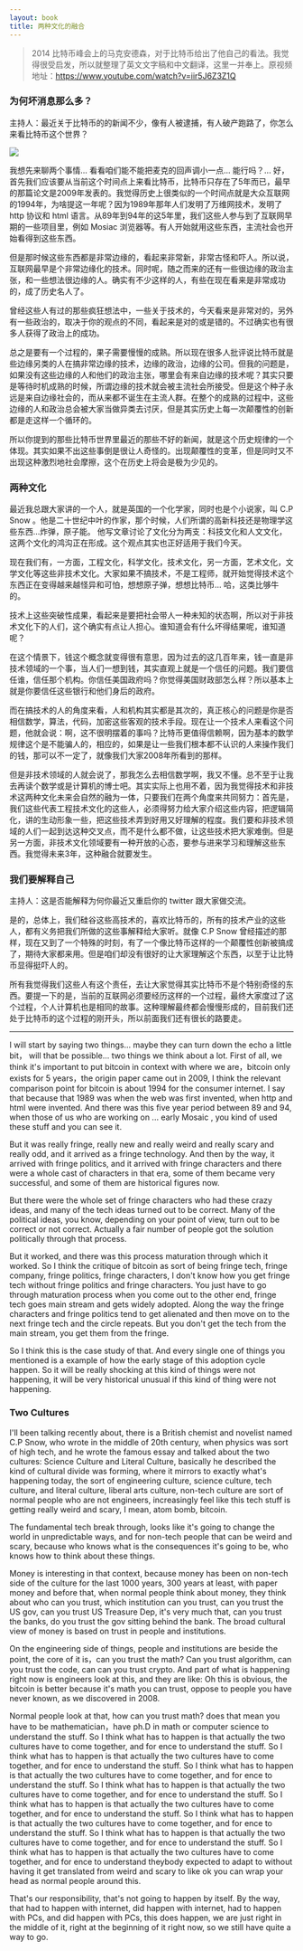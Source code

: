 ```yaml
---
layout: book
title: 两种文化的融合
---
```


> 2014
> 比特币峰会上的马克安德森，对于比特币给出了他自己的看法。我觉得很受启发，所以就整理了英文文字稿和中文翻译，这里一并奉上。原视频地址：https://www.youtube.com/watch?v=iir5J6Z3Z1Q


### 为何坏消息那么多？

主持人：最近关于比特币的的新闻不少，像有人被逮捕，有人破产跑路了，你怎么来看比特币这个世界？


![](http://peterpic.qiniudn.com/marc_coinsummit.png)

我想先来聊两个事情... 看看咱们能不能把麦克的回声调小一点... 能行吗？...
好，首先我们应该要从当前这个时间点上来看比特币，比特币只存在了5年而已，最早的那篇论文是2009年发表的。我觉得历史上很类似的一个时间点就是大众互联网的1994年，为啥提这一年呢？因为1989年那年人们发明了万维网技术，发明了
http 协议和 html
语言。从89年到94年的这5年里，我们这些人参与到了互联网早期的一些项目里，例如
Mosiac 浏览器等。有人开始就用这些东西，主流社会也开始看得到这些东西。

但是那时候这些东西都是非常边缘的，看起来非常新，非常古怪和吓人。所以说，互联网最早是个非常边缘化的技术。同时呢，随之而来的还有一些很边缘的政治主张，和一些想法很边缘的人。确实有不少这样的人，有些在现在看来是非常成功的，成了历史名人了。

曾经这些人有过的那些疯狂想法中，一些关于技术的，今天看来是非常对的，另外有一些政治的，取决于你的观点的不同，看起来是对的或是错的。不过确实也有很多人获得了政治上的成功。

总之是要有一个过程的，果子需要慢慢的成熟。所以现在很多人批评说比特币就是些边缘另类的人在搞非常边缘的技术，边缘的政治，边缘的公司。但我的问题是，如果没有这些边缘的人和他们的政治主张，哪里会有来自边缘的技术呢？其实只要是等待时机成熟的时候，所谓边缘的技术就会被主流社会所接受。但是这个种子永远是来自边缘社会的，而从来都不诞生在主流人群。在整个的成熟的过程中，这些边缘的人和政治总会被大家当做异类去讨厌，但是其实历史上每一次颠覆性的创新都是走这样一个循环的。

所以你提到的那些比特币世界里最近的那些不好的新闻，就是这个历史规律的一个体现。其实如果不出这些事倒是很让人奇怪的。出现颠覆性的变革，但是同时又不出现这种激烈地社会摩擦，这个在历史上将会是极为少见的。

### 两种文化

最近我总跟大家讲的一个人，就是英国的一个化学家，同时也是个小说家，叫 C.P Snow
。他是二十世纪中叶的作家，那个时候，人们所谓的高新科技还是物理学这些东西...炸弹，原子能。
他写文章讨论了文化分为两支：科技文化和人文文化，这两个文化的鸿沟正在形成。这个观点其实也正好适用于我们今天。

现在我们有，一方面，工程文化，科学文化，技术文化，另一方面，艺术文化，文学文化等这些非技术文化。大家如果不搞技术，不是工程师，就开始觉得技术这个东西正在变得越来越怪异和可怕，想想原子弹，想想比特币...
哈，这类比够牛的。

技术上这些突破性成果，看起来是要把社会带人一种未知的状态啊，所以对于非技术文化下的人们，这个确实有点让人担心。谁知道会有什么坏得结果呢，谁知道呢？

在这个情景下，钱这个概念就变得很有意思，因为过去的这几百年来，钱一直是非技术领域的一个事，当人们一想到钱，其实直观上就是一个信任的问题。我们要信任谁，信任那个机构。你信任美国政府吗？你觉得美国财政部怎么样？所以基本上就是你要信任这些银行和他们身后的政府。

而在搞技术的人的角度来看，人和机构其实都是其次的，真正核心的问题是你是否相信数学，算法，代码，加密这些客观的技术手段。现在让一个技术人来看这个问题，他就会说：啊，这不很明摆着的事吗？比特币更值得信赖啊，因为基本的数学规律这个是不能骗人的，相应的，如果是让一些我们根本都不认识的人来操作我们的钱，那可以不一定了，就像我们大家2008年所看到的那样。

但是非技术领域的人就会说了，那我怎么去相信数学啊，我又不懂。总不至于让我去再读个数学或是计算机的博士吧。其实实际上也用不着，因为我觉得技术和非技术这两种文化未来会自然的融为一体，只要我们在两个角度来共同努力：首先是，我们这些代表工程技术文化的这些人，必须得努力给大家介绍这些内容，把逻辑简化，讲的生动形象一些，把这些技术弄到好用又好理解的程度。我们要和非技术领域的人们一起到达这种交叉点，而不是什么都不做，让这些技术把大家难倒。但是另一方面，非技术文化领域要有一种开放的心态，要参与进来学习和理解这些东西。我觉得未来3年，这种融合就要发生。

### 我们要解释自己

主持人：这是否能解释为何你最近又重启你的 twitter 跟大家做交流。

是的，总体上，我们硅谷这些高技术的，喜欢比特币的，所有的技术产业的这些人，都有义务把我们所做的这些事解释给大家听。就像
C.P Snow
曾经描述的那样，现在又到了一个特殊的时刻，有了一个像比特币这样的一个颠覆性创新被搞成了，期待大家都来用。但是咱们却没有很好的让大家理解这个东西，以至于让比特币显得挺吓人的。

所有我觉得我们这些人有这个责任，去让大家觉得其实比特币不是个特别奇怪的东西。要提一下的是，当前的互联网必须要经历这样的一个过程，最终大家度过了这个过程，个人计算机也是相同的故事。这种理解最终都会慢慢形成的，目前我们还处于比特币的这个过程的刚开头，所以前面我们还有很长的路要走。

----
I will start by saying two things... maybe they can turn down the echo a
little bit， will that be possible... two things we think about a lot. First
of all, we think it's important to put bitcoin in context with where we
are，bitcoin only exists for 5 years，the origin paper came out in 2009, I
think the relevant comparison point for bitcoin is about 1994 for the consumer
internet. I say that because that 1989 was when the web was first invented,
when http and html were invented. And there was this five year period between
89 and 94, when those of us who are working on ... early Mosaic , you kind of
used these stuff and you can see it. 

But it was really fringe, really new and really weird and really scary and
really odd, and it arrived as a fringe technology. And then by the way, it
arrived with fringe politics, and it arrived with fringe characters and there
were a whole cast of characters in that era, some of them became very
successful, and some of them are historical figures now.

But there were the whole set of fringe characters who had these crazy ideas,
and many of the tech ideas turned out to be correct. Many of the political
ideas, you know, depending on your point of view, turn out to be correct or
not correct. Actually a fair number of people got the solution politically
through that process.

But it worked, and there was this process maturation through which it worked.
So I think the critique of bitcoin as sort of being fringe tech, fringe
company, fringe politics, fringe characters, I don't know how you get fringe
tech without fringe politics and fringe characters. You just have to go
through maturation process when you come out to the other end, fringe tech
goes main stream and gets widely adopted. Along the way the fringe characters
and fringe politics tend to get alienated and then move on to the next fringe
tech and the circle repeats. But you don't get the tech from the main stream,
you get them from the fringe.

So I think this is the case study of that. And every single one of things you
mentioned is a example of how the early stage of this adoption cycle happen.
So it will be really shocking at this kind of things were not happening, it
will be very historical unusual if this kind of thing were not happening.

### Two Cultures

I'll been talking recently about, there is a British chemist and novelist
named C.P Snow, who wrote in the middle of 20th century, when physics was sort
of high tech, and he wrote the famous essay and talked about the two cultures:
Science Culture and Literal  Culture, basically he described the kind of
cultural divide was forming, where it mirrors to exactly what's happening
today, the sort of engineering culture, science culture, tech culture, and
literal culture, liberal arts culture, non-tech culture are sort of normal
people who are not engineers, increasingly feel like this tech stuff is
getting really weird and scary, I mean, atom bomb, bitcoin. 

The fundamental tech break through, looks like it's going to change the world
in unpredictable ways, and for non-tech people that can be weird and scary,
because who knows what is the consequences it's going to be, who knows how to
think about these things. 

Money is interesting in that context, because money has been on non-tech side
of the culture for the last 1000 years, 300 years at least, with paper money
and before that, when normal people think about money, they think about who
can you trust, which institution can you trust, can you trust the US gov, can
you trust US Treasure Dep, it's very much that, can you trust the banks, do
you trust the gov sitting behind the bank. The broad cultural view of money is
based on trust in people and institutions.

On the engineering side of things, people and institutions are beside the
point, the core of it is，can you trust the math? Can you trust algorithm, can
you trust the code, can can you trust crypto. And part of what is happening
right now is engineers look at this, and they are like: Oh this is obvious,
the bitcoin is better because it's math you can trust, oppose to people you
have never known, as we discovered in 2008. 

Normal people look at that, how can you trust math?  does that mean you have
to be mathematician，have ph.D in math or computer science to understand the
stuff. So I think what has to happen is that actually the two cultures have to
come together, and for ence to understand the stuff. So I think what has to
happen is that actually the two cultures have to come together, and for ence
to understand the stuff. So I think what has to happen is that actually the
two cultures have to come together, and for ence to understand the stuff. So I
think what has to happen is that actually the two cultures have to come
together, and for ence to understand the stuff. So I think what has to happen
is that actually the two cultures have to come together, and for ence to
understand the stuff. So I think what has to happen is that actually the two
cultures have to come together, and for ence to understand the stuff. So I
think what has to happen is that actually the two cultures have to come
together, and for ence to understand the stuff. So I think what has to happen
is that actually the two cultures have to come together, and for ence to
understand theybody expected to adapt to without having it get translated from
weird and scary to like ok you can wrap your head as normal people around
this. 

That's our responsibility, that's not going to happen by itself. By the way,
that had to happen with internet, did happen with internet, had to happen with
PCs, and did happen with PCs, this does happen, we are just right in the
middle of it, right at the beginning of it right now, so we still have quite a
way to go.
